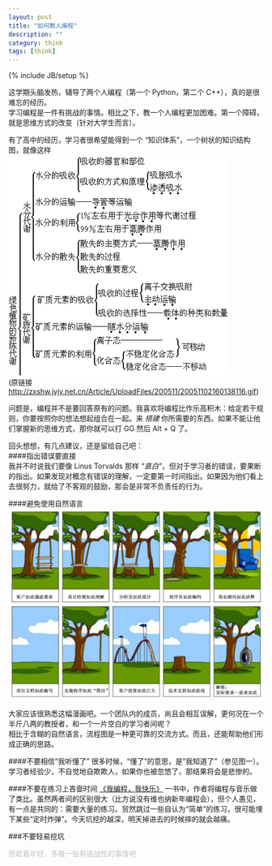 ```yaml
---
layout: post
title: "如何教人编程"
description: ""
category: think
tags: [think]
---
```

{% include JB/setup %}

这学期头脑发热，辅导了两个人编程（第一个 Python，第二个 C++），真的是很难忘的经历。  
学习编程是一件有挑战的事情。相比之下，教一个人编程更加困难。第一个障碍，就是思维方式的改变（针对大学生而言）。

有了高中的经历，学习者很希望能得到一个 “知识体系”，一个树状的知识结构图，就像这样
![biology](/images/thinking/biology_sample.gif)  
(原链接 <http://zxshw.jyjy.net.cn/Article/UploadFiles/200511/20051102160138116.gif>)

问题是，编程并不是要回答原有的问题。我喜欢将编程比作乐高积木：给定若干规则，你要按照你的想法想起组合在一起。来 *搭建* 你所需要的东西。如果不能让他们掌握新的思维方式，那你就可以打 GG 然后 Alt + Q 了。

回头想想，有几点建议，还是留给自己吧：  
####指出错误要直接  
我并不时说我们要像 Linus Torvalds 那样 *“直白”*，但对于学习者的错误，要果断的指出。如果发现对概念有错误的理解，一定要第一时间指出。如果因为他们看上去很努力，就给了不客观的鼓励，那会是非常不负责任的行为。

####避免使用自然语言
![need description](/images/thinking/project_need.png)  

大家应该很熟悉这幅漫画吧。一个团队内的成员，尚且会相互误解，更何况在一个半斤八两的教授者，和一个一片空白的学习者间呢？  
相比于含糊的自然语言，流程图是一种更可靠的交流方式。而且，还能帮助他们形成正确的思路。

####不要相信“我听懂了”
很多时候，“懂了”的意思，是“我知道了”（参见图一）。学习者经验少，不自觉地自欺欺人，如果你也被忽悠了，那结果将会是悲惨的。

####不要在练习上吝啬时间
[《我编程，我快乐》][book] 一书中，作者将编程与音乐做了类比。虽然两者间的区别很大（比方说没有维也纳新年编程会），但个人愚见，有一点是共同的：需要大量的练习。贸然跳过一些自认为“简单”的练习，很可能埋下某些“定时炸弹”。今天坑挖的越深，明天掉进去的时候摔的就会越痛。

###不要轻易挖坑
<P STYLE="margin-bottom: 0cm"><FONT COLOR="#c0c0c0">但趁着年轻，多做一些有挑战性的事情吧</FONT></P>

[book]: http://book.douban.com/subject/4923179/
